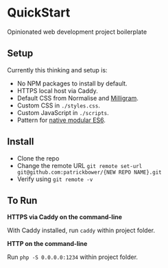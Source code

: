 # QuickStart

Opinionated web development project boilerplate

## Setup

Currently this thinking and setup is:

- No NPM packages to install by default.
- HTTPS local host via Caddy.
- Default CSS from Normalise and [Milligram](https://milligram.io/#grids).
- Custom CSS in `./styles.css`.
- Custom JavaScript in `./scripts`.
- Pattern for [native modular ES6](https://pb-journal.netlify.com/article#native-es-modules-5c388b71e60dff2d5d4689e6).

## Install

- Clone the repo
- Change the remote URL `git remote set-url git@github.com:patrickbower/{NEW REPO NAME}.git`
- Verify using `git remote -v`

## To Run

**HTTPS via Caddy on the command-line**

With Caddy installed, run `caddy` within project folder.

**HTTP on the command-line**

Run `php -S 0.0.0.0:1234` within project folder.
